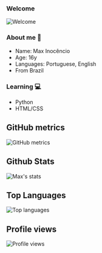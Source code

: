 ### Welcome

![Welcome](https://github.com/maxinocencio/maxinocencio/blob/main/Max.png?raw=true)

### About me 👋

- Name: Max Inocêncio
- Age: 16y
- Languages: Portuguese, English
- From Brazil

### Learning 💻

- Python
- HTML/CSS

## GitHub metrics

![GitHub metrics](https://metrics.lecoq.io/maxinocencio)  

## Github Stats

![Max's stats](https://github-readme-stats.vercel.app/api?username=maxinocencio&count_private=true&show_icons=true&theme=react)

## Top Languages

![Top languages](https://github-readme-stats.vercel.app/api/top-langs/?username=maxinocencio&show_icons=true&theme=react)

## Profile views

![Profile views](https://gpvc.arturio.dev/maxinocencio)  
